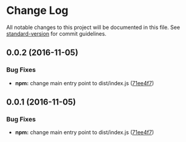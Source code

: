 # Change Log

All notable changes to this project will be documented in this file. See [standard-version](https://github.com/conventional-changelog/standard-version) for commit guidelines.

<a name="0.0.2"></a>
## 0.0.2 (2016-11-05)


### Bug Fixes

* **npm:** change main entry point to dist/index.js ([71ee4f7](https://github.com/ellerbrock/error-log/commit/71ee4f7))



<a name="0.0.1"></a>
## 0.0.1 (2016-11-05)


### Bug Fixes

* **npm:** change main entry point to dist/index.js ([71ee4f7](https://github.com/ellerbrock/error-log/commit/71ee4f7))
